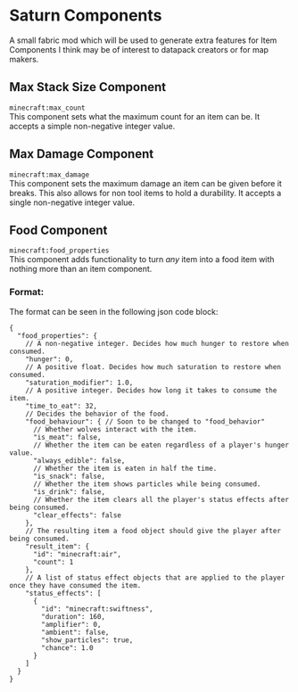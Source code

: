 # Saturn Components
A small fabric mod which will be used to generate extra features for Item Components I think may be of interest to datapack creators or for map makers.
## Max Stack Size Component
`minecraft:max_count`<br>
This component sets what the maximum count for an item can be. It accepts a simple non-negative integer value.

## Max Damage Component
`minecraft:max_damage`<br>
This component sets the maximum damage an item can be given before it breaks. This also allows for non tool items to hold a durability. It accepts a single non-negative integer value.

## Food Component
`minecraft:food_properties`<br>
This component adds functionality to turn *any* item into a food item with nothing more than an item component.
### Format:
The format can be seen in the following json code block:
```jsonc
{
  "food_properties": {
    // A non-negative integer. Decides how much hunger to restore when consumed.
    "hunger": 0,
    // A positive float. Decides how much saturation to restore when consumed.
    "saturation_modifier": 1.0,
    // A positive integer. Decides how long it takes to consume the item.
    "time_to_eat": 32,
    // Decides the behavior of the food.
    "food_behaviour": { // Soon to be changed to "food_behavior"
      // Whether wolves interact with the item.
      "is_meat": false,
      // Whether the item can be eaten regardless of a player's hunger value.
      "always_edible": false,
      // Whether the item is eaten in half the time.
      "is_snack": false,
      // Whether the item shows particles while being consumed.
      "is_drink": false,
      // Whether the item clears all the player's status effects after being consumed.
      "clear_effects": false
    },
    // The resulting item a food object should give the player after being consumed.
    "result_item": {
      "id": "minecraft:air",
      "count": 1
    },
    // A list of status effect objects that are applied to the player once they have consumed the item.
    "status_effects": [
      {
        "id": "minecraft:swiftness",
        "duration": 160,
        "amplifier": 0,
        "ambient": false,
        "show_particles": true,
        "chance": 1.0
      }
    ]
  }
}
```
